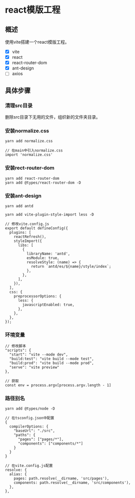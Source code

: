 # react模版工程
## 概述
使用vite搭建一个react模版工程。
- [x] vite
- [x] react
- [x] react-router-dom
- [x] ant-design
- [ ] axios

## 具体步骤
### 清理src目录
删除src目录下无用的文件，组织新的文件夹目录。

### 安装normalize.css
```
yarn add normalize.css

// 在main中引入normalize.css
import 'normalize.css'
```

### 安装rect-router-dom
```
yarn add react-router-dom
yarn add @types/react-router-dom -D
```

### 安装ant-design
```
yarn add antd

yarn add vite-plugin-style-import less -D

// 修改vite.config.js
export default defineConfig({
  plugins: [
    reactRefresh(),
    styleImport({
      libs: [
        {
          libraryName: 'antd',
          esModule: true,
          resolveStyle: (name) => {
            return `antd/es/${name}/style/index`;
          },
        },
      ],
    }),
  ],
  css: {
    preprocessorOptions: {
      less: {
        javascriptEnabled: true,
      },
    },
  },
});
```

### 环境变量
```
// 修改脚本
"scripts": {
  "start": "vite --mode dev",
  "build:test": "vite build --mode test",
  "build:prod": "vite build --mode prod",
  "serve": "vite preview"
},

// 获取
const env = process.argv[process.argv.length - 1]
```

### 路径别名
```
yarn add @types/node -D

// 在tsconfig.json中配置
{
  compilerOptions: {
    "baseUrl": "./src",
    "paths": {
      "pages": ["pages/*"],
      "components": ["components/*"]
    }
  }
}

// 在vite.config.js配置
resolve: {
  alias: {
    pages: path.resolve(__dirname, 'src/pages'),
    components: path.resolve(__dirname, 'src/components'),
  },
},
```
